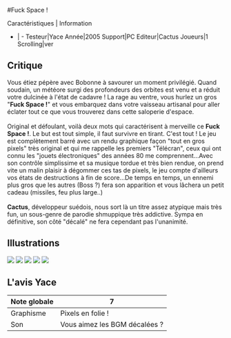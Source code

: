 #Fuck Space !

Caractéristiques | Information
- | -
Testeur|Yace
Année|2005
Support|PC
Editeur|Cactus
Joueurs|1
Scrolling|ver

## Critique
Vous étiez pépère avec Bobonne à savourer un moment privilégié. Quand soudain, un météore surgi des profondeurs des orbites est venu et a réduit votre dulcinée à l'état de cadavre ! La rage au ventre, vous hurlez un gros "<b>Fuck Space !</b>" et vous embarquez dans votre vaisseau artisanal pour aller éclater tout ce que vous trouverez dans cette saloperie d'espace.<br/><br/>Original et défoulant, voilà deux mots qui caractérisent à merveille ce <b>Fuck Space !</b>. Le but est tout simple, il faut survivre en tirant. C'est tout ! Le jeu est complètement barré avec un rendu graphique façon "tout en gros pixels" très original et qui me rappelle les premiers "Télécran", ceux qui ont connu les "jouets électroniques" des années 80 me comprennent...Avec son contrôle simplissime et sa musique tordue et très bien rendue, on prend vite un malin plaisir à dégommer ces tas de pixels, le jeu compte d'ailleurs vos états de destructions à fin de score...De temps en temps, un ennemi plus gros que les autres (Boss ?) fera son apparition et vous lâchera un petit cadeau (missiles, feu plus large..)<br/><br/><b>Cactus</b>, développeur suédois, nous sort là un titre assez atypique mais très fun, un sous-genre de parodie shmuppique très addictive. Sympa en définitive, son côté "décalé" ne fera cependant pas l'unanimité.

## Illustrations
![](http://www.shmup.com/images/thumbs/img_fiche_1_1063.PNG)
![](http://www.shmup.com/images/thumbs/img_fiche_2_1063.PNG)
![](http://www.shmup.com/images/thumbs/img_fiche_3_1063.png)
![](http://www.shmup.com/images/thumbs/)
![](http://www.shmup.com/images/thumbs/)

## L'avis Yace
Note globale|7
-|-
Graphisme|Pixels en folie !
Son|Vous aimez les BGM décalées ?
